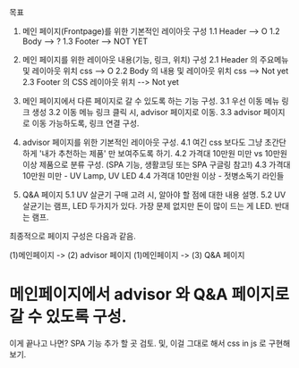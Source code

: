 목표 

1. 메인 페이지(Frontpage)를 위한 기본적인 레이아웃 구성
1.1 Header --> O
1.2 Body   --> ?
1.3 Footer --> NOT YET

2. 메인 페이지를 위한 레이아웃 내용(기능, 링크, 위치) 구성
2.1 Header 의 주요메뉴 및 레이아웃 위치 css --> O
2.2 Body 의 내용 및 레이아웃 위치 css --> Not yet
2.3 Footer 의 CSS 레이아웃 위치 --> Not yet

3. 메인 페이지에서 다른 페이지로 갈 수 있도록 하는 기능 구성.
3.1 우선 이동 메뉴 링크 생성
3.2 이동 메뉴 링크 클릭 시, advisor 페이지로 이동.
3.3 advisor 페이지로 이동 가능하도록, 링크 연결 구성.

4. advisor 페이지를 위한 기본적인 레이아웃 구성.
4.1 여긴 css 보다도 그냥 초간단하게 '내가 추천하는 제품' 만 보여주도록 하기.
4.2 가격대 10만원 미만 vs 10만원 이상 제품으로 분류 구성. (SPA 기능, 생활코딩 또는 SPA 구글링 참고!)
4.3 가격대 10만원 미만 - UV Lamp, UV LED
4.4 가격대 10만원 이상 - 젓병소독기 라인들

5. Q&A 페이지
5.1 UV 살균기 구매 고려 시, 알아야 할 점에 대한 내용 설명.
5.2 UV 살균기는 램프, LED 두가지가 있다. 가장 문제 없지만 돈이 많이 드는 게 LED. 반대는 램프.

최종적으로 페이지 구성은 다음과 같음.

(1)메인페이지 -> (2) advisor 페이지
(1)메인페이지 -> (3) Q&A 페이지

메인페이지에서 advisor 와 Q&A 페이지로 갈 수 있도록 구성.
================
이게 끝나고 나면?
SPA 기능 추가 할 곳 검토. 및, 이걸 그대로 해서 css in js 로 구현해보기.